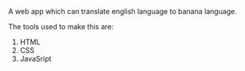 A web app which can translate english language to banana language.

The tools used to make this are:
1. HTML
2. CSS
3. JavaSript